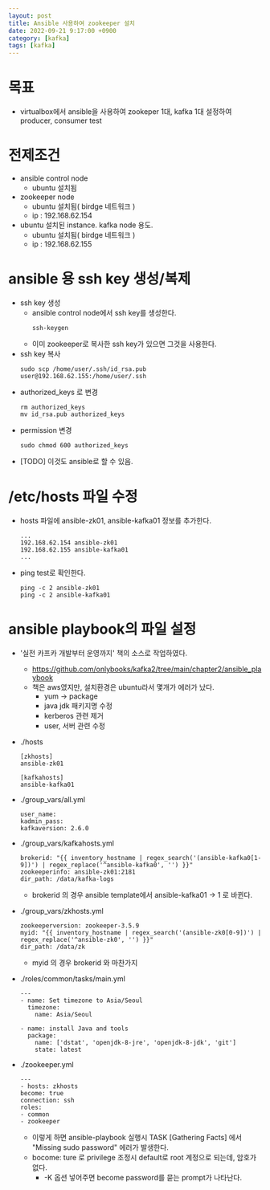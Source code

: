 ```yaml
---
layout: post
title: Ansible 사용하여 zookeeper 설치
date: 2022-09-21 9:17:00 +0900
category: [kafka]
tags: [kafka]
---
```


# 목표
 * virtualbox에서 ansible을 사용하여 zookeper 1대, kafka 1대 설정하여 producer, consumer test

# 전제조건
 * ansible control node
   * ubuntu 설치됨
 * zookeeper node
   * ubuntu 설치됨( birdge 네트워크 )
   * ip : 192.168.62.154
 * ubuntu 설치된 instance. kafka node 용도.
   * ubuntu 설치됨( birdge 네트워크 )
   * ip : 192.168.62.155

# ansible 용 ssh key 생성/복제
 * ssh key 생성
   * ansible control node에서 ssh key를 생성한다. 
     ```
     ssh-keygen
     ```
   * 이미 zookeeper로 복사한 ssh key가 있으면 그것을 사용한다.
 * ssh key 복사
   ```
   sudo scp /home/user/.ssh/id_rsa.pub user@192.168.62.155:/home/user/.ssh
   ```
 * authorized_keys 로 변경
    ```
    rm authorized_keys
    mv id_rsa.pub authorized_keys 
    ```
 * permission 변경
    ```
    sudo chmod 600 authorized_keys
    ```
 * [TODO] 이것도 ansible로 할 수 있음.

# /etc/hosts 파일 수정
 * hosts 파일에 ansible-zk01, ansible-kafka01 정보를 추가한다.
   ```
   ...
   192.168.62.154 ansible-zk01
   192.168.62.155 ansible-kafka01
   ...
   ```
 * ping test로 확인한다.
   ```
   ping -c 2 ansible-zk01
   ping -c 2 ansible-kafka01
   ```

# ansible playbook의 파일 설정
 * '실전 카프카 개발부터 운영까지' 책의 소스로 작업하였다.
    * https://github.com/onlybooks/kafka2/tree/main/chapter2/ansible_playbook
    * 책은 aws였지만, 설치환경은 ubuntu라서 몇개가 에러가 났다.
        * yum -> package
        * java jdk 패키지명 수정
        * kerberos 관련 제거
        * user, 서버 관련 수정
 * ./hosts
    ```
    [zkhosts]
    ansible-zk01

    [kafkahosts]
    ansible-kafka01
    ```
 * ./group_vars/all.yml
    ```
    user_name:
    kadmin_pass:
    kafkaversion: 2.6.0
    ```
 * ./group_vars/kafkahosts.yml
    ```
    brokerid: "{{ inventory_hostname | regex_search('(ansible-kafka0[1-9])') | regex_replace('^ansible-kafka0', '') }}"
    zookeeperinfo: ansible-zk01:2181
    dir_path: /data/kafka-logs
    ```
   * brokerid 의 경우 ansible template에서 ansible-kafka01 -> 1 로 바뀐다.
 * ./group_vars/zkhosts.yml
    ```
    zookeeperversion: zookeeper-3.5.9
    myid: "{{ inventory_hostname | regex_search('(ansible-zk0[0-9])') | regex_replace('^ansible-zk0', '') }}"
    dir_path: /data/zk
    ```
    * myid 의 경우 brokerid 와 마찬가지
 * ./roles/common/tasks/main.yml

    ```
    ---
    - name: Set timezone to Asia/Seoul
      timezone:
        name: Asia/Seoul

    - name: install Java and tools
      package:
        name: ['dstat', 'openjdk-8-jre', 'openjdk-8-jdk', 'git']
        state: latest
    ```
 * ./zookeeper.yml

    ```
    ---
    - hosts: zkhosts
    become: true
    connection: ssh
    roles:
    - common
    - zookeeper
    ```
    * 이렇게 하면 ansible-playbook 실행시 TASK [Gathering Facts] 에서 "Missing sudo password" 에러가 발생한다.
    * bocome: ture 로 privilege 조정시 default로 root 계정으로 되는데, 암호가 없다.
       * -K 옵션 넣어주면 become password를 묻는 prompt가 나타난다.
 